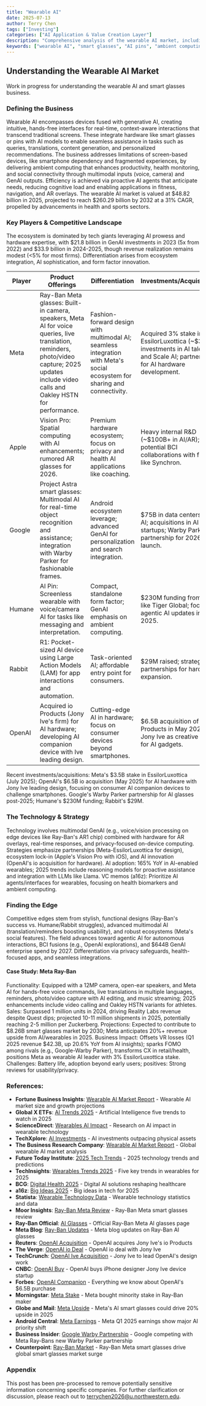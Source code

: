 ```yaml
---
title: "Wearable AI"
date: 2025-07-13
author: Terry Chen
tags: ["Investing"]
categories: ["AI Application & Value Creation Layer"]
description: "Comprehensive analysis of the wearable AI market, including smart glasses, AI pins, and ambient computing devices. Market size, key players, technology trends, and investment opportunities in the $48.82B wearable AI industry."
keywords: ["wearable AI", "smart glasses", "AI pins", "ambient computing", "consumer AI", "Meta Ray-Ban", "OpenAI hardware", "wearable technology", "AI wearables market"]
---
```


## Understanding the Wearable AI Market

Work in progress for understanding the wearable AI and smart glasses business.

### Defining the Business
Wearable AI encompasses devices fused with generative AI, creating intuitive, hands-free interfaces for real-time, context-aware interactions that transcend traditional screens. These integrate hardware like smart glasses or pins with AI models to enable seamless assistance in tasks such as queries, translations, content generation, and personalized recommendations. The business addresses limitations of screen-based devices, like smartphone dependency and fragmented experiences, by delivering ambient computing that enhances productivity, health monitoring, and social connectivity through multimodal inputs (voice, camera) and GenAI outputs. Efficiency is achieved via proactive AI agents that anticipate needs, reducing cognitive load and enabling applications in fitness, navigation, and AR overlays. The wearable AI market is valued at $48.82 billion in 2025, projected to reach $260.29 billion by 2032 at a 31% CAGR, propelled by advancements in health and sports sectors.

### Key Players & Competitive Landscape
The ecosystem is dominated by tech giants leveraging AI prowess and hardware expertise, with $21.8 billion in GenAI investments in 2023 (5x from 2022) and $33.9 billion in 2024-2025, though revenue realization remains modest (<5% for most firms). Differentiation arises from ecosystem integration, AI sophistication, and form factor innovation.

| Player | Product Offerings | Differentiation | Investments/Acquisitions |
|--------|-------------------|-----------------|--------------------------|
| Meta | Ray-Ban Meta glasses: Built-in camera, speakers, Meta AI for voice queries, live translation, reminders, photo/video capture; 2025 updates include video calls and Oakley HSTN for performance. | Fashion-forward design with multimodal AI; seamless integration with Meta's social ecosystem for sharing and connectivity. | Acquired 3% stake in EssilorLuxottica (~$3.5B); investments in AI talent and Scale AI; partnerships for AI hardware development. |
| Apple | Vision Pro: Spatial computing with AI enhancements; rumored AR glasses for 2026. | Premium hardware ecosystem; focus on privacy and health AI applications like coaching. | Heavy internal R&D (~$100B+ in AI/AR); potential BCI collaborations with firms like Synchron. |
| Google | Project Astra smart glasses: Multimodal AI for real-time object recognition and assistance; integration with Warby Parker for fashionable frames. | Android ecosystem leverage; advanced GenAI for personalization and search integration. | $75B in data centers for AI; acquisitions in AI startups; Warby Parker partnership for 2026 launch. |
| Humane | AI Pin: Screenless wearable with voice/camera AI for tasks like messaging and interpretation. | Compact, standalone form factor; GenAI emphasis on ambient computing. | $230M funding from VCs like Tiger Global; focus on agentic AI updates in 2025. |
| Rabbit | R1: Pocket-sized AI device using Large Action Models (LAM) for app interactions and automation. | Task-oriented AI; affordable entry point for consumers. | $29M raised; strategic partnerships for hardware expansion. |
| OpenAI | Acquired io Products (Jony Ive's firm) for AI hardware; developing AI companion device with Ive leading design. | Cutting-edge AI in hardware; focus on consumer devices beyond smartphones. | $6.5B acquisition of io Products in May 2025; Jony Ive as creative head for AI gadgets. |

Recent investments/acquisitions: Meta's $3.5B stake in EssilorLuxottica (July 2025); OpenAI's $6.5B io acquisition (May 2025) for AI hardware with Jony Ive leading design, focusing on consumer AI companion devices to challenge smartphones. Google's Warby Parker partnership for AI glasses post-2025; Humane's $230M funding; Rabbit's $29M.

### The Technology & Strategy
Technology involves multimodal GenAI (e.g., voice/vision processing on edge devices like Ray-Ban's AR1 chip) combined with hardware for AR overlays, real-time responses, and privacy-focused on-device computing. Strategies emphasize partnerships (Meta-EssilorLuxottica for design), ecosystem lock-in (Apple's Vision Pro with iOS), and AI innovation (OpenAI's io acquisition for hardware). AI adoption: 165% YoY in AI-enabled wearables; 2025 trends include reasoning models for proactive assistance and integration with LLMs like Llama. VC memos (a16z): Prioritize AI agents/interfaces for wearables, focusing on health biomarkers and ambient computing.

### Finding the Edge
Competitive edges stem from stylish, functional designs (Ray-Ban's success vs. Humane/Rabbit struggles), advanced multimodal AI (translation/reminders boosting usability), and robust ecosystems (Meta's social features). The field advances toward agentic AI for autonomous interactions, BCI fusions (e.g., OpenAI explorations), and $644B GenAI enterprise spend by 2027. Differentiation via privacy safeguards, health-focused apps, and seamless integrations.

#### Case Study: Meta Ray-Ban
Functionality: Equipped with a 12MP camera, open-ear speakers, and Meta AI for hands-free voice commands, live translations in multiple languages, reminders, photo/video capture with AI editing, and music streaming; 2025 enhancements include video calling and Oakley HSTN variants for athletes. Sales: Surpassed 1 million units in 2024, driving Reality Labs revenue despite Quest dips; projected 10-11 million shipments in 2025, potentially reaching 2-5 million per Zuckerberg. Projections: Expected to contribute to $8.26B smart glasses market by 2030; Meta anticipates 20%+ revenue upside from AI/wearables in 2025. Business Impact: Offsets VR losses (Q1 2025 revenue $42.3B, up 20.6% YoY from AI insights); sparks FOMO among rivals (e.g., Google-Warby Parker), transforms CX in retail/health, positions Meta as wearable AI leader with 3% EssilorLuxottica stake. Challenges: Battery life, adoption beyond early users; positives: Strong reviews for usability/privacy.

### References:

- **Fortune Business Insights**: [Wearable AI Market Report](https://www.fortunebusinessinsights.com/wearable-ai-market-109561) - Wearable AI market size and growth projections
- **Global X ETFs**: [AI Trends 2025](https://www.globalxetfs.com/articles/artificial-intelligence-five-trends-to-watch-in-2025/) - Artificial Intelligence five trends to watch in 2025
- **ScienceDirect**: [Wearables AI Impact](https://www.sciencedirect.com/science/article/pii/S2667096824000831) - Research on AI impact in wearable technology
- **TechXplore**: [AI Investments](https://techxplore.com/news/2025-07-investments-ai-outpacing-physical-assets.html) - AI investments outpacing physical assets
- **The Business Research Company**: [Wearable AI Market Report](https://www.thebusinessresearchcompany.com/report/wearable-ai-global-market-report) - Global wearable AI market analysis
- **Future Today Institute**: [2025 Tech Trends](https://ftsg.com/wp-content/uploads/2025/03/FTSG_2025_TR_FINAL_LINKED.pdf) - 2025 technology trends and predictions
- **TechInsights**: [Wearables Trends 2025](https://www.techinsights.com/blog/five-key-trends-wearables-2025) - Five key trends in wearables for 2025
- **BCG**: [Digital Health 2025](https://www.bcg.com/publications/2025/digital-ai-solutions-reshape-health-care-2025) - Digital AI solutions reshaping healthcare
- **a16z**: [Big Ideas 2025](https://a16z.com/big-ideas-in-tech-2025/) - Big ideas in tech for 2025
- **Statista**: [Wearable Technology Data](https://www.statista.com/topics/1556/wearable-technology/) - Wearable technology statistics and data
- **Moor Insights**: [Ray-Ban Meta Review](https://moorinsightsstrategy.com/research-notes/ray-ban-meta-smart-glasses-review-better-cooler-and-more-useful-than-ever/) - Ray-Ban Meta smart glasses review
- **Ray-Ban Official**: [AI Glasses](https://www.ray-ban.com/canada/en/rayban-meta-ai-glasses) - Official Ray-Ban Meta AI glasses page
- **Meta Blog**: [Ray-Ban Updates](https://www.meta.com/blog/ray-ban-ai-glasses-skyler-wayfarers-live-translation-instagram-direct/) - Meta blog updates on Ray-Ban AI glasses
- **Reuters**: [OpenAI Acquisition](https://www.reuters.com/technology/openai-acquires-jony-ives-io-products-2025-05-21/) - OpenAI acquires Jony Ive's io Products
- **The Verge**: [OpenAI io Deal](https://www.theverge.com/news/703114/openai-io-jony-ive-sam-altman-ai-hardware) - OpenAI io deal with Jony Ive
- **TechCrunch**: [OpenAI Ive Acquisition](https://techcrunch.com/2025/05/21/jony-ive-to-lead-openais-design-work-following-6-5b-acquisition-of-his-company/) - Jony Ive to lead OpenAI's design work
- **CNBC**: [OpenAI Buy](https://www.cnbc.com/2025/05/21/openai-buys-iphone-designer-jony-ive-device-startup-for-6point4-billion.html) - OpenAI buys iPhone designer Jony Ive device startup
- **Forbes**: [OpenAI Companion](https://www.forbes.com/sites/tylerroush/2025/05/22/everything-we-know-about-openais-65-billion-purchase-of-jony-ives-io/) - Everything we know about OpenAI's $6.5B purchase
- **Morningstar**: [Meta Stake](https://www.morningstar.com/news/dow-jones/202507091107/meta-bought-minority-stake-in-ray-ban-maker-essilorluxottica-bloomberg-says-citing-sources) - Meta bought minority stake in Ray-Ban maker
- **Globe and Mail**: [Meta Upside](https://www.theglobeandmail.com/investing/markets/stocks/META/pressreleases/30712619/metas-ai-smart-glasses-could-drive-20-upside-in-2025/) - Meta's AI smart glasses could drive 20% upside in 2025
- **Android Central**: [Meta Earnings](https://www.androidcentral.com/apps-software/meta/meta-q1-2025-earnings-show-major-ai-priority-shift-ray-ban-success) - Meta Q1 2025 earnings show major AI priority shift
- **Business Insider**: [Google Warby Partnership](https://www.businessinsider.com/google-competing-with-meta-ray-bans-new-warby-parker-partnership-2025-5) - Google competing with Meta Ray-Bans new Warby Parker partnership
- **Counterpoint**: [Ray-Ban Market](https://www.counterpointresearch.com/insight/post-insight-research-notes-blogs-rayban-meta-smart-glasses-drive-global-smart-glasses-market-surge-in-2024-fuelling-momentum-in-2025-with-projected-60-cagr-through-2029/) - Ray-Ban Meta smart glasses drive global smart glasses market surge

### Appendix 
This post has been pre-processed to remove potentially sensitive information concerning specific companies. For further clarification or discussion, please reach out to terrychen2026@u.northwestern.edu.